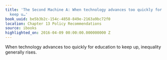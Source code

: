 ```yaml
---
title: 'The Second Machine A: When technology advances too quickly for education to
  keep u…'
book_uuid: be5b3b2c-154c-4858-849e-2163a9bc72f0
location: Chapter 13 Policy Recommendations
source: ibooks
highlighted_on: 2016-04-09 00:00:00.000000000 Z
---
```


When technology advances too quickly for education to keep up, inequality generally rises.